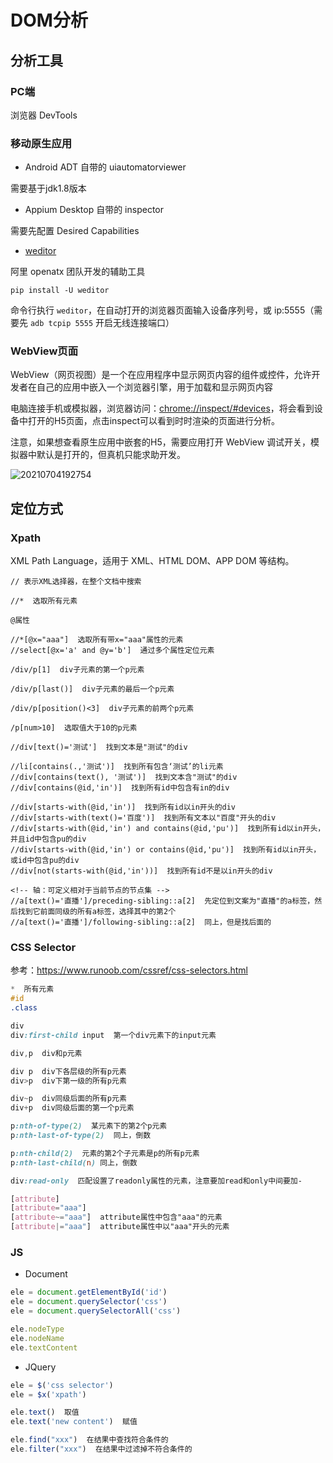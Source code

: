 # DOM分析

## 分析工具

### PC端

浏览器 DevTools

### 移动原生应用

- Android ADT 自带的 uiautomatorviewer

需要基于jdk1.8版本

- Appium Desktop 自带的 inspector

需要先配置 Desired Capabilities

- [weditor](https://github.com/alibaba/web-editor)

阿里 openatx 团队开发的辅助工具

`pip install -U weditor`

命令行执行 `weditor`，在自动打开的浏览器页面输入设备序列号，或 ip:5555（需要先 `adb tcpip 5555` 开启无线连接端口）

### WebView页面

WebView（网页视图）是一个在应用程序中显示网页内容的组件或控件，允许开发者在自己的应用中嵌入一个浏览器引擎，用于加载和显示网页内容

电脑连接手机或模拟器，浏览器访问：<chrome://inspect/#devices>，将会看到设备中打开的H5页面，点击inspect可以看到时时渲染的页面进行分析。

注意，如果想查看原生应用中嵌套的H5，需要应用打开 WebView 调试开关，模拟器中默认是打开的，但真机只能求助开发。

![20210704192754](http://image.zuoright.com/20210704192754.png)

## 定位方式

### Xpath

XML Path Language，适用于 XML、HTML DOM、APP DOM 等结构。

```text
// 表示XML选择器，在整个文档中搜索

//*  选取所有元素

@属性

//*[@x="aaa"]  选取所有带x="aaa"属性的元素
//select[@x='a' and @y='b']  通过多个属性定位元素

/div/p[1]  div子元素的第一个p元素

/div/p[last()]  div子元素的最后一个p元素

/div/p[position()<3]  div子元素的前两个p元素

/p[num>10]  选取值大于10的p元素

//div[text()='测试']  找到文本是"测试"的div

//li[contains(.,'测试')]  找到所有包含‘测试’的li元素
//div[contains(text(), '测试')]  找到文本含"测试"的div
//div[contains(@id,'in')]  找到所有id中包含有in的div

//div[starts-with(@id,'in')]  找到所有id以in开头的div
//div[starts-with(text()='百度')]  找到所有文本以"百度"开头的div
//div[starts-with(@id,'in') and contains(@id,'pu')]  找到所有id以in开头，并且id中包含pu的div
//div[starts-with(@id,'in') or contains(@id,'pu')]  找到所有id以in开头，或id中包含pu的div
//div[not(starts-with(@id,'in'))]  找到所有id不是以in开头的div

<!-- 轴：可定义相对于当前节点的节点集 -->
//a[text()='直播']/preceding-sibling::a[2]  先定位到文案为"直播"的a标签，然后找到它前面同级的所有a标签，选择其中的第2个
//a[text()='直播']/following-sibling::a[2]  同上，但是找后面的
```

### CSS Selector

参考：<https://www.runoob.com/cssref/css-selectors.html>

```css
*  所有元素
#id
.class

div
div:first-child input  第一个div元素下的input元素

div,p  div和p元素

div p  div下各层级的所有p元素
div>p  div下第一级的所有p元素

div~p  div同级后面的所有p元素
div+p  div同级后面的第一个p元素

p:nth-of-type(2)  某元素下的第2个p元素
p:nth-last-of-type(2)  同上，倒数

p:nth-child(2)  元素的第2个子元素是p的所有p元素
p:nth-last-child(n) 同上，倒数

div:read-only  匹配设置了readonly属性的元素，注意要加read和only中间要加-

[attribute]
[attribute="aaa"]
[attribute~="aaa"]  attribute属性中包含"aaa"的元素
[attribute|="aaa"]  attribute属性中以"aaa"开头的元素
```

### JS

- Document

```js
ele = document.getElementById('id')
ele = document.querySelector('css')
ele = document.querySelectorAll('css')

ele.nodeType
ele.nodeName
ele.textContent
```

- JQuery

```js
ele = $('css selector')
ele = $x('xpath')

ele.text()  取值
ele.text('new content')  赋值

ele.find("xxx")  在结果中查找符合条件的
ele.filter("xxx")  在结果中过滤掉不符合条件的
```
